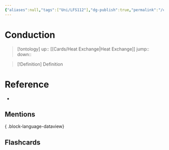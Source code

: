 ```yaml
---
{"aliases":null,"tags":["Uni/LFS112"],"dg-publish":true,"permalink":"/cards/conduction/","dgPassFrontmatter":true}
---
```


# Conduction

> [!ontology]
> up:: [[Cards/Heat Exchange\|Heat Exchange]]
> jump:: 
> down:: 

> [!Definition] Definition
> 

# Reference
- 

## Mentions

{ .block-language-dataview}

## Flashcards
